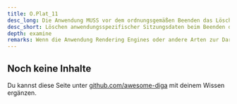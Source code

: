 ```yaml
---
title: O.Plat_11
desc_long: Die Anwendung MUSS vor dem ordnungsgemäßen Beenden das Löschen aller anwendungsspezifischen Sitzungsdaten (bspw. Cookies) bei der genutzten Rendering Engine anfordern.
desc_short: Löschen anwendungsspezifischer Sitzungsdaten beim Beenden der Anwendung.
depth: examine
remarks: Wenn die Anwendung Rendering Engines oder andere Arten zur Darstellung von Webinhalten einsetzt, prüft der Evaluator, ob anwendungsspezifische Sitzungsdaten nach Beenden der Anwendung gelöscht werden.
---
```


## Noch keine Inhalte

Du kannst diese Seite unter [github.com/awesome-diga](https://github.com/awesome-diga/tr-faq) mit deinem Wissen ergänzen.
